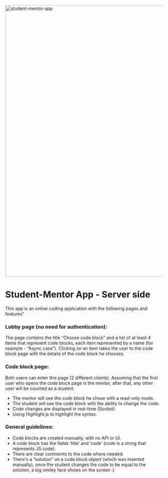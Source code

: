 
<img width="867" alt="student-mentor-app" src="https://github.com/dinzur/student-mentor-app-server/assets/111651697/86f80406-73f5-4748-a228-dddaf1441914">

# Student-Mentor App - Server side

This app is an online coding application with the following pages and features"

### Lobby page (no need for authentication):
The page contains the title “Choose code block” and a list of at least 4 items that represent code blocks, each item represented by a name (for example - “Async case”).
Clicking on an item takes the user to the code block page with the details of the code block he chooses.

### Code block page:
Both users can enter this page (2 different clients).
Assuming that the first user who opens the code block page is the mentor, after that, any other user will be counted as a student.

* The mentor will see the code block he chose with a read-only mode.
* The student will see the code block with the ability to change the code.
* Code changes are displayed in real-time (Socket).
* Using Highlight.js to highlight the syntax.

### General guidelines:

* Code blocks are created manually, with no API or UI.
* A code block has the fields ‘title’ and ‘code’ (code is a string that represents JS code).
* There are clear comments to the code where needed.
* There's a “solution” on a code block object (which was inserted manually), once the student changes the code to be equal to the solution, a big smiley face shows on the screen :)
